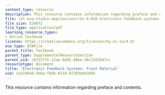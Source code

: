 ```yaml
---
content_type: resource
description: This resource contains information regarding preface and contents.
file: /ol-ocw-studio-app/courses/res-6-010-electronic-feedback-systems-spring-2013/ce21964d5b6af6db651987203deb3bb5_MITRES_6-010S13_frnt_matr.pdf
file_size: 524072
file_type: application/pdf
learning_resource_types:
- Online Textbook
license: https://creativecommons.org/licenses/by-nc-sa/4.0/
ocw_type: OCWFile
parent_title: Textbook
parent_type: SupplementalResourceSection
parent_uid: c87237fe-22ae-0a95-48ee-30c2382847cc
resourcetype: Document
title: 'Electronic Feedback Systems: Front Material'
uid: ce21964d-5b6a-f6db-6519-87203deb3bb5
---
```

This resource contains information regarding preface and contents.